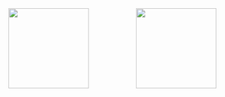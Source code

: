 
<div align="center">
  <!--<img height="160" align="left" src="https://github-readme-stats.vercel.app/api?username=kristiyanivanovx&count_private=true&true&hide=issues&show_icons=true" />-->
  <img height="160" align="left" src="https://github-readme-stats.vercel.app/api?username=kristiyanivanovx&count_private=true&true&show_icons=true" />
  <img height="160" src="https://github-readme-stats.vercel.app/api/top-langs/?username=kristiyanivanovx&layout=compact" />
</div>

